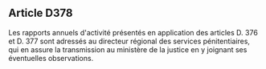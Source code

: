 Article D378
----
Les rapports annuels d'activité présentés en application des articles D. 376 et
D. 377 sont adressés au directeur régional des services pénitentiaires, qui en
assure la transmission au ministère de la justice en y joignant ses éventuelles
observations.
